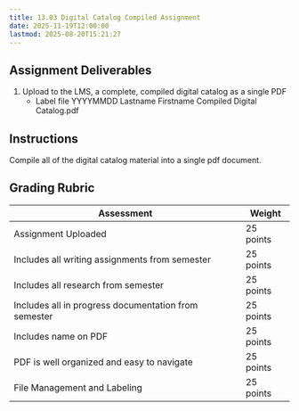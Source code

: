 ```yaml
---
title: 13.03 Digital Catalog Compiled Assignment
date: 2025-11-19T12:00:00
lastmod: 2025-08-20T15:21:27
---
```


## Assignment Deliverables

1. Upload to the LMS, a complete, compiled digital catalog as a single PDF
   - Label file YYYYMMDD Lastname Firstname Compiled Digital Catalog.pdf

## Instructions

Compile all of the digital catalog material into a single pdf document.

## Grading Rubric

<div class="responsive-table-markdown">

| Assessment                                           | Weight    |
| ---------------------------------------------------- | --------- |
| Assignment Uploaded                                  | 25 points |
| Includes all writing assignments from semester       | 25 points |
| Includes all research from semester                  | 25 points |
| Includes all in progress documentation from semester | 25 points |
| Includes name on PDF                                 | 25 points |
| PDF is well organized and easy to navigate           | 25 points |
| File Management and Labeling                         | 25 points |

</div>

